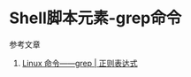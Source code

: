 # Shell脚本元素-grep命令

参考文章

1. [Linux 命令——grep | 正则表达式](https://www.cnblogs.com/chenhuan001/p/6091229.html)
